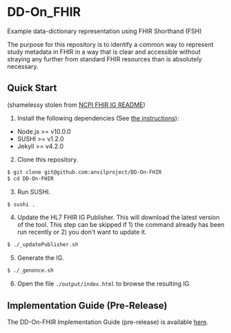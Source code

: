 # DD-On_FHIR
Example data-dictionary representation using FHIR Shorthand (FSH) 

The purpose for this repository is to identify a common way to represent study metadata in FHIR in a way that is clear and accessible without straying any further from standard FHIR resources than is absolutely necessary. 

## Quick Start
(shamelessy stolen from [NCPI FHIR IG README](https://github.com/NIH-NCPI/ncpi-fhir-ig))

1. Install the following dependencies (See [the instructions](https://fshschool.org/docs/sushi/installation/)):

- Node.js >= v10.0.0
- SUSHI >= v1.2.0
- Jekyll >= v4.2.0

2. Clone this repository.

```bash
$ git clone git@github.com:anvilproject/DD-On-FHIR
$ cd DD-On-FHIR
```

3. Run SUSHI.

```bash
$ sushi .
```

4. Update the HL7 FHIR IG Publisher. This will download the latest version of the tool. This step can be skipped if 1) the command already has been run recently or 2) you don't want to update it.

```bash
$ ./_updatePublisher.sh
```

5. Generate the IG.

```bash
$ ./_genonce.sh
```

6. Open the file `./output/index.html` to browse the resulting IG.

## Implementation Guide (Pre-Release)

The DD-On-FHIR Implementation Guide (pre-release) is available [here](https://anvilproject.github.io/DD-On-FHIR/).
